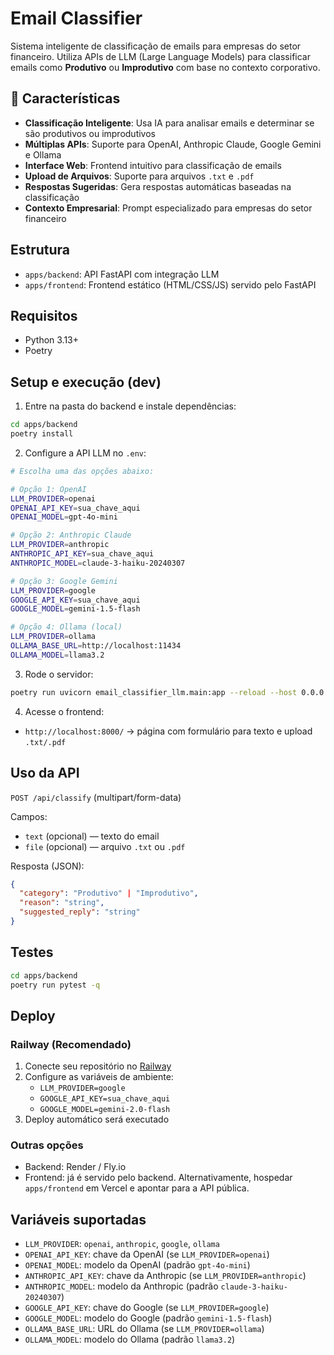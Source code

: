 # Email Classifier

Sistema inteligente de classificação de emails para empresas do setor financeiro. Utiliza APIs de LLM (Large Language Models) para classificar emails como **Produtivo** ou **Improdutivo** com base no contexto corporativo.

## 🎯 Características

- **Classificação Inteligente**: Usa IA para analisar emails e determinar se são produtivos ou improdutivos
- **Múltiplas APIs**: Suporte para OpenAI, Anthropic Claude, Google Gemini e Ollama
- **Interface Web**: Frontend intuitivo para classificação de emails
- **Upload de Arquivos**: Suporte para arquivos `.txt` e `.pdf`
- **Respostas Sugeridas**: Gera respostas automáticas baseadas na classificação
- **Contexto Empresarial**: Prompt especializado para empresas do setor financeiro

## Estrutura

- `apps/backend`: API FastAPI com integração LLM
- `apps/frontend`: Frontend estático (HTML/CSS/JS) servido pelo FastAPI

## Requisitos

- Python 3.13+
- Poetry

## Setup e execução (dev)

1. Entre na pasta do backend e instale dependências:

```bash
cd apps/backend
poetry install
```

2. Configure a API LLM no `.env`:

```bash
# Escolha uma das opções abaixo:

# Opção 1: OpenAI
LLM_PROVIDER=openai
OPENAI_API_KEY=sua_chave_aqui
OPENAI_MODEL=gpt-4o-mini

# Opção 2: Anthropic Claude
LLM_PROVIDER=anthropic
ANTHROPIC_API_KEY=sua_chave_aqui
ANTHROPIC_MODEL=claude-3-haiku-20240307

# Opção 3: Google Gemini
LLM_PROVIDER=google
GOOGLE_API_KEY=sua_chave_aqui
GOOGLE_MODEL=gemini-1.5-flash

# Opção 4: Ollama (local)
LLM_PROVIDER=ollama
OLLAMA_BASE_URL=http://localhost:11434
OLLAMA_MODEL=llama3.2
```

3. Rode o servidor:

```bash
poetry run uvicorn email_classifier_llm.main:app --reload --host 0.0.0.0 --port 8000
```

4. Acesse o frontend:

- `http://localhost:8000/` → página com formulário para texto e upload `.txt/.pdf`

## Uso da API

`POST /api/classify` (multipart/form-data)

Campos:
- `text` (opcional) — texto do email
- `file` (opcional) — arquivo `.txt` ou `.pdf`

Resposta (JSON):

```json
{
  "category": "Produtivo" | "Improdutivo",
  "reason": "string",
  "suggested_reply": "string"
}
```

## Testes

```bash
cd apps/backend
poetry run pytest -q
```

## Deploy

### Railway (Recomendado)
1. Conecte seu repositório no [Railway](https://railway.app)
2. Configure as variáveis de ambiente:
   - `LLM_PROVIDER=google`
   - `GOOGLE_API_KEY=sua_chave_aqui`
   - `GOOGLE_MODEL=gemini-2.0-flash`
3. Deploy automático será executado

### Outras opções
- Backend: Render / Fly.io
- Frontend: já é servido pelo backend. Alternativamente, hospedar `apps/frontend` em Vercel e apontar para a API pública.

## Variáveis suportadas

- `LLM_PROVIDER`: `openai`, `anthropic`, `google`, `ollama`
- `OPENAI_API_KEY`: chave da OpenAI (se `LLM_PROVIDER=openai`)
- `OPENAI_MODEL`: modelo da OpenAI (padrão `gpt-4o-mini`)
- `ANTHROPIC_API_KEY`: chave da Anthropic (se `LLM_PROVIDER=anthropic`)
- `ANTHROPIC_MODEL`: modelo da Anthropic (padrão `claude-3-haiku-20240307`)
- `GOOGLE_API_KEY`: chave do Google (se `LLM_PROVIDER=google`)
- `GOOGLE_MODEL`: modelo do Google (padrão `gemini-1.5-flash`)
- `OLLAMA_BASE_URL`: URL do Ollama (se `LLM_PROVIDER=ollama`)
- `OLLAMA_MODEL`: modelo do Ollama (padrão `llama3.2`)
